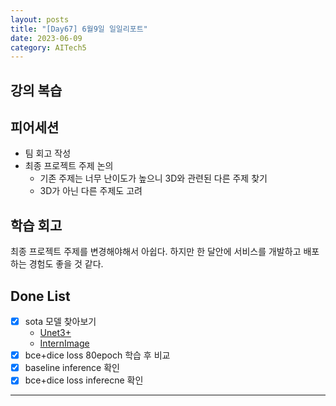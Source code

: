 ```yaml
---
layout: posts
title: "[Day67] 6월9일 일일리포트"
date: 2023-06-09
category: AITech5
---
```


## 강의 복습

## 피어세션

- 팀 회고 작성
- 최종 프로젝트 주제 논의
    - 기존 주제는 너무 난이도가 높으니 3D와 관련된 다른 주제 찾기
    - 3D가 아닌 다른 주제도 고려

## 학습 회고

최종 프로젝트 주제를 변경해야해서 아쉽다. 하지만 한 달안에 서비스를 개발하고 배포하는 경험도 좋을 것 같다. 

## Done List

- [x]  sota 모델 찾아보기
    - [Unet3+](https://github.com/avBuffer/UNet3plus_pth/blob/master/unet/UNet3Plus.py)
    - [InternImage](https://github.com/OpenGVLab/InternImage/blob/master/segmentation/train.py)
- [x]  bce+dice loss 80epoch 학습 후 비교
- [x]  baseline inference 확인
- [x]  bce+dice loss inferecne 확인
    
---
